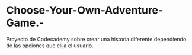 # Choose-Your-Own-Adventure-Game.-

Proyecto de Codecademy sobre crear una historia diferente dependiendo de las opciones que elija el usuario.
